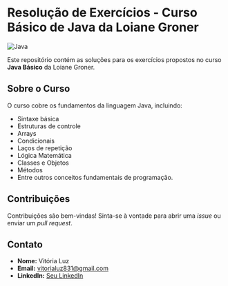 # Resolução de Exercícios - Curso Básico de Java da Loiane Groner

![Java](https://img.shields.io/badge/java-%23ED8B00.svg?style=for-the-badge&logo=openjdk&logoColor=white)

Este repositório contém as soluções para os exercícios propostos no curso **Java Básico** da Loiane Groner. 

## Sobre o Curso

O curso cobre os fundamentos da linguagem Java, incluindo:

- Sintaxe básica
- Estruturas de controle
- Arrays
- Condicionais
- Laços de repetição
- Lógica Matemática
- Classes e Objetos
- Métodos
- Entre outros conceitos fundamentais de programação.

## Contribuições

Contribuições são bem-vindas! Sinta-se à vontade para abrir uma *issue* ou enviar um *pull request*.

## Contato

- **Nome:** Vitória Luz 
- **Email:** vitorialuz831@gmail.com
- **LinkedIn:** [Seu LinkedIn](https://www.linkedin.com/in/vit%C3%B3ria-luz-alves-d%E2%80%99-abadia-600573239/)
